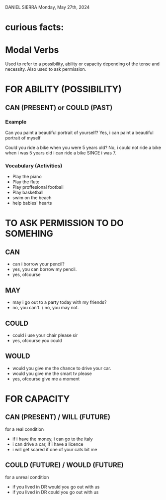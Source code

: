 DANIEL SIERRA
Monday, May 27th, 2024

# curious facts:

# Modal Verbs
Used to refer to a possibility, ability or capacity depending of the tense and necessity.
Also used to ask permission.

# FOR ABILITY (POSSIBILITY)
## CAN (PRESENT) or COULD (PAST)

### Example
Can you paint a beautiful portrait of yourself?
Yes, i can paint a beautiful portrait of myself

Could you ride a bike when you were 5 years old?
No, i could not ride a bike when i was 5 years old
i can ride a bike SINCE i was 7.

### Vocabulary (Activities)
- Play the piano
- Play the flute
- Play proffesional football
- Play basketball
- swim on the beach
- help babies' hearts

# TO ASK PERMISSION TO DO SOMEHING
## CAN
- can i borrow your pencil?
- yes, you can borrow my pencil.
- yes, ofcourse

## MAY
- may i go out to a party today with my friends?
- no, you can't. / no, you may not.

## COULD
- could i use your chair please sir
- yes, ofcourse you could

## WOULD
- would you give me the chance to drive your car.
- would you give me the smart tv please
- yes, ofcourse give me a moment

# FOR CAPACITY
## CAN (PRESENT) / WILL (FUTURE)
for a real condition
- if i have the money, i can go to the italy
- i can drive a car, if i have a licence
- i will get scared if one of your cats bit me

## COULD (FUTURE) / WOULD (FUTURE)
for a unreal condition
- if you lived in DR would you go out with us
- if you lived in DR could you go out with us